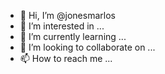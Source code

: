 - 👋 Hi, I’m @jonesmarlos
- 👀 I’m interested in ...
- 🌱 I’m currently learning ...
- 💞️ I’m looking to collaborate on ...
- 📫 How to reach me ...

<!---
jonesmarlos/jonesmarlos is a ✨ special ✨ repository because its `README.md` (this file) appears on your GitHub profile.
You can click the Preview link to take a look at your changes.
--->
